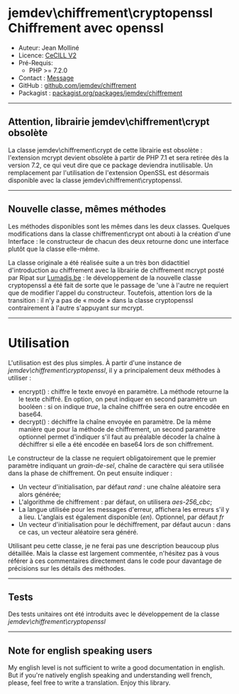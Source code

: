 # jemdev\chiffrement\cryptopenssl Chiffrement avec openssl

- Auteur:       Jean Molliné
- Licence:      [CeCILL V2][]
- Pré-Requis: 
  - PHP >= 7.2.0
- Contact :     [Message][]
- GitHub :      [github.com/jemdev/chiffrement][]
- Packagist :   [packagist.org/packages/jemdev/chiffrement][]
****
## Attention, librairie jemdev\chiffrement\crypt obsolète
La classe jemdev\chiffrement\crypt de cette librairie est obsolète : l'extension mcrypt devient obsolète à partir de PHP 7.1 et sera retirée dès la version 7.2, ce qui veut dire que ce package deviendra inutilisable.
Un remplacement par l'utilisation de l'extension OpenSSL est désormais disponible avec la classe jemdev\chiffrement\cryptopenssl.
****
## Nouvelle classe, mêmes méthodes
Les méthodes disponibles sont les mêmes dans les deux classes. Quelques modifications dans la classe chiffrement\crypt ont abouti à la création d'une Interface : le constructeur de chacun des deux retourne donc une interface plutôt que la classe elle-même.

La classe originale a été réalisée suite a un très bon didactitiel d'introduction au chiffrement avec la librairie de chiffrement mcrypt posté par Ripat sur [Lumadis.be][] : le développement de la nouvelle classe cryptopenssl a été fait de sorte que le passage de 'une à l'autre ne requiert que de modifier l'appel du constructeur. Toutefois, attention lors de la transition : il n'y a pas de « mode » dans la classe cryptopenssl contrairement à l'autre s'appuyant sur mcrypt.
****

# Utilisation
L'utilisation est des plus simples. À partir d'une instance de *jemdev\chiffrement\cryptopenssl*, il y a principalement deux méthodes à utiliser :

- encrypt() : chiffre le texte envoyé en paramètre. La méthode retourne la le texte chiffré. En option, on peut indiquer en second paramètre un booléen : si on indique *true*, la chaîne chiffrée sera en outre encodée en base64.
- decrypt() : déchiffre la chaîne envoyée en paramètre. De la même manière que pour la méthode de chiffrement, un second paramètre optionnel permet d'indiquer s'il faut au préalable décoder la chaîne à déchiffrer si elle a été encodée en base64 lors de son chiffrement.

Le constructeur de la classe ne requiert obligatoirement que le premier paramètre indiquant un *grain-de-sel*, chaîne de caractère qui sera utilisée dans la phase de chiffrement. On peut ensuite indiquer :

- Un vecteur d'initialisation, par défaut *rand* : une chaîne aléatoire sera alors générée;
- L'algorithme de chiffrement : par défaut, on utilisera *aes-256_cbc*;
- La langue utilisée pour les messages d'erreur, affichera les erreurs s'il y a lieu. L'anglais est également disponible (*en*). Optionnel, par défaut *fr*
- Un vecteur d'initialisation pour le déchiffrement, par défaut aucun : dans ce cas, un vecteur aléatoire sera généré.

Utilisant peu cette classe, je ne ferai pas une description beaucoup plus détaillée. Mais la classe est largement commentée, n'hésitez pas à vous référer à ces commentaires directement dans le code pour davantage de précisions sur les détails des méthodes.
****
## Tests
Des tests unitaires ont été introduits avec le développement de la classe *jemdev\chiffrement\cryptopenssl*

****
## Note for english speaking users
My english level is not sufficient to write a good documentation in english. But if you're natively english speaking and understanding well french, please, feel free to write a translation. Enjoy this library.

[CeCILL V2]: http://www.cecill.info/licences/Licence_CeCILL_V2-fr.html "Texte de la licence CeCILL V2"
[Message]: http://jem-dev.com/a-propos/contacter-jemdev/ "Contacter Jean Molliné via son site"
[github.com/jemdev/chiffrement]: https://github.com/jemdev/chiffrement "Page GitHub de cette classe"
[packagist.org/packages/jemdev/chiffrement]: https://packagist.org/packages/jemdev/chiffrement "Page Packagist de cette classe"
[Lumadis.be]: http://www.lumadis.be/dvp/crypt/tuto_crypt.php "Tutoriel sur le chiffrement avec mcrypt"
